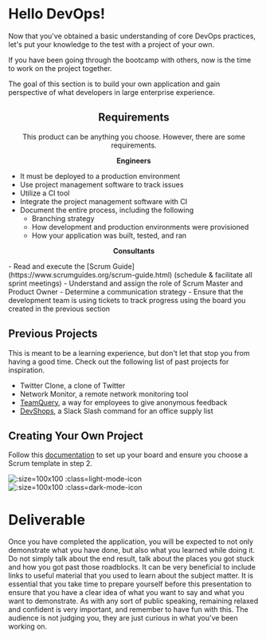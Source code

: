 # Hello DevOps!

Now that you've obtained a basic understanding of core DevOps practices, let's put your knowledge to the test with a project of your own.

If you have been going through the bootcamp with others, now is the time to work on the project together.

The goal of this section is to build your own application and gain perspective of what developers in large enterprise experience.

<center>

## Requirements

This product can be anything you choose. However, there are some requirements.

</center>

<div class="grid2"><div class="col">
<center>

**Engineers**

</center>

 - It must be deployed to a production environment
 - Use project management software to track issues
 - Utilize a CI tool
 - Integrate the project management software with CI
 - Document the entire process, including the following
   - Branching strategy
   - How development and production environments were provisioned
   - How your application was built, tested, and ran


</div><div class="col">

<center>

**Consultants**

</center>
 - Read and execute the [Scrum Guide](https://www.scrumguides.org/scrum-guide.html) (schedule & facilitate all sprint meetings)
 - Understand and assign the role of Scrum Master and Product Owner
 - Determine a communication strategy
 - Ensure that the development team is using tickets to track progress using the board you created in the previous section

</div></div>

## Previous Projects

This is meant to be a learning experience, but don't let that stop you from having a good time. Check out the following list of past projects for inspiration.

 - Twitter Clone, a clone of Twitter
 - Network Monitor, a remote network monitoring tool
 - [TeamQuery](https://github.com/liatrio/teamquery), a way for employees to give anonymous feedback
 - [DevShops](https://github.com/liatrio/DevShops), a Slack Slash command for an office supply list

## Creating Your Own Project

Follow this [documentation](https://www.atlassian.com/software/jira/guides/getting-started/basics) to set up your board and ensure you choose a Scrum template in step 2.

![](img3/ticket_light.svg ':size=100x100 :class=light-mode-icon')
![](img3/ticket_dark.svg ':size=100x100 :class=dark-mode-icon')

# Deliverable

Once you have completed the application, you will be expected to not only demonstrate what you have done, but also what you learned while doing it. Do not simply talk about the end result, talk about the places you got stuck and how you got past those roadblocks. It can be very beneficial to include links to useful material that you used to learn about the subject matter. It is essential that you take time to prepare yourself before this presentation to ensure that you have a clear idea of what you want to say and what you want to demonstrate. As with any sort of public speaking, remaining relaxed and confident is very important, and remember to have fun with this. The audience is not judging you, they are just curious in what you've been working on.
